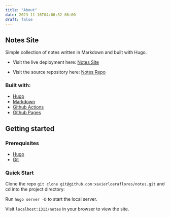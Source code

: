 ```yaml
---
title: "About"
date: 2023-11-16T04:06:52-08:00
draft: false
---
```

## Notes Site
Simple collection of notes written in Markdown and built with Hugo.

- Visit the live deployment here: 
[Notes Site](https://xavierloeraflores.github.io/notes/)

- Visit the source repository here: [Notes Repo](https://github.com/xavierloeraflores/notes)

### Built with:
- [Hugo](https://gohugo.io/)
- [Markdown](https://www.markdownguide.org/)
- [Github Actions](https://github.com/features/actions)
- [Github Pages](https://pages.github.com/)

## Getting started

### Prerequisites
- [Hugo](https://gohugo.io/getting-started/installing/)
- [Git](https://git-scm.com/downloads)

### Quick Start
Clone the repo ```git clone git@github.com:xavierloeraflores/notes.git``` and cd into the project directory:

Run ```hugo server -D``` to start the local server.

Visit ```localhost:1313/notes``` in your browser to view the site.
